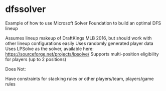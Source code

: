# dfssolver
Example of how to use Microsoft Solver Foundation to build an optimal DFS lineup

Assumes lineup makeup of DraftKings MLB 2016, but should work with other lineup configurations easily
Uses randomly generated player data
Uses LPSolve as the solver, available here: https://sourceforge.net/projects/lpsolve/
Supports multi-position eligibility for players (up to 2 positions)

Does Not:

Have constraints for stacking rules or other players/team, players/game rules
